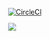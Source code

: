 [![CircleCI](https://circleci.com/gh/AntonChaynikov/TripTracker/tree/master.svg?style=shield)](https://circleci.com/gh/AntonChaynikov/TripTracker/tree/master)

![](https://img.shields.io/codecov/c/gh/AntonChaynikov/TripTracker.svg)